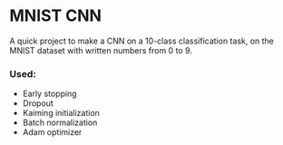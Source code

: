 # MNIST CNN 

A quick project to make a CNN on a 10-class classification task, on the MNIST dataset with written numbers from 0 to 9.

### Used:

- Early stopping
- Dropout
- Kaiming initialization
- Batch normalization
- Adam optimizer
